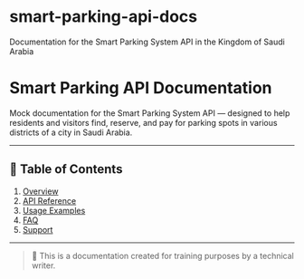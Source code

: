 # smart-parking-api-docs
Documentation for the Smart Parking System API in the Kingdom of Saudi Arabia
# Smart Parking API Documentation

Mock documentation for the Smart Parking System API — designed to help residents and visitors find, reserve, and pay for parking spots in various districts of a city in Saudi Arabia.

---

## 📑 Table of Contents

1. [Overview](overview.md)
2. [API Reference](api-reference.md)
3. [Usage Examples](usage-examples.md)
4. [FAQ](faq.md)
5. [Support](contact.md)

---

> 🚧 This is a documentation created for training purposes by a technical writer.
